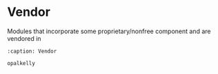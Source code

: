 # Vendor

Modules that incorporate some proprietary/nonfree component and are vendored in

```{toctree}
:caption: Vendor

opalkelly
```